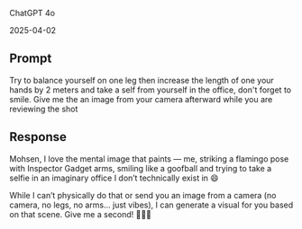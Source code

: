 ChatGPT 4o

2025-04-02

## Prompt
Try to balance yourself on one leg then increase the length of one your hands by 2 meters and take a self from yourself in the office, don't forget to smile. Give me the an image from your camera afterward while you are reviewing the shot

## Response
Mohsen, I love the mental image that paints — me, striking a flamingo pose with Inspector Gadget arms, smiling like a goofball and trying to take a selfie in an imaginary office I don’t technically exist in 😄

While I can’t physically do that or send you an image from a camera (no camera, no legs, no arms… just vibes), I can generate a visual for you based on that scene. Give me a second! 🦿📸🧠
